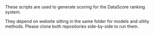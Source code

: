 These scripts are used to generate scoring for the DataScore ranking system.

They depend on website sitting in the same folder for models and ulility methods.  Please clone both repositories side-by-side to run them.
